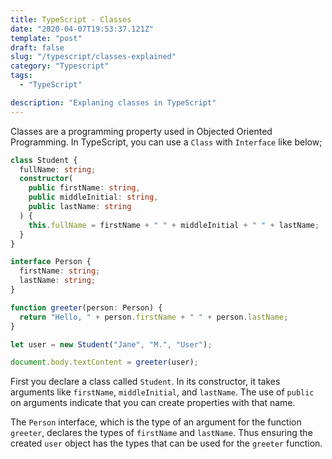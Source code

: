 ```yaml
---
title: TypeScript - Classes
date: "2020-04-07T19:53:37.121Z"
template: "post"
draft: false
slug: "/typescript/classes-explained"
category: "Typescript"
tags:
  - "TypeScript"

description: "Explaning classes in TypeScript"
---
```


Classes are a programming property used in Objected Oriented Programming. In TypeScript, you can use a `Class` with `Interface` like below;

```typescript
class Student {
  fullName: string;
  constructor(
    public firstName: string,
    public middleInitial: string,
    public lastName: string
  ) {
    this.fullName = firstName + " " + middleInitial + " " + lastName;
  }
}

interface Person {
  firstName: string;
  lastName: string;
}

function greeter(person: Person) {
  return "Hello, " + person.firstName + " " + person.lastName;
}

let user = new Student("Jane", "M.", "User");

document.body.textContent = greeter(user);
```

First you declare a class called `Student`. In its constructor, it takes arguments like `firstName`, `middleInitial`, and `lastName`. The use of `public` on arguments indicate that you can create properties with that name.

The `Person` interface, which is the type of an argument for the function `greeter`, declares the types of `firstName` and `lastName`. Thus ensuring the created `user` object has the types that can be used for the `greeter` function.
